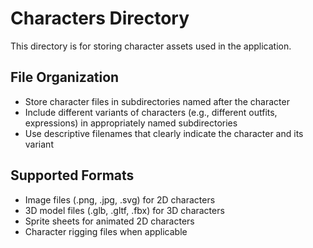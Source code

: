 # Characters Directory

This directory is for storing character assets used in the application.

## File Organization

- Store character files in subdirectories named after the character
- Include different variants of characters (e.g., different outfits, expressions) in appropriately named subdirectories
- Use descriptive filenames that clearly indicate the character and its variant

## Supported Formats

- Image files (.png, .jpg, .svg) for 2D characters
- 3D model files (.glb, .gltf, .fbx) for 3D characters
- Sprite sheets for animated 2D characters
- Character rigging files when applicable
